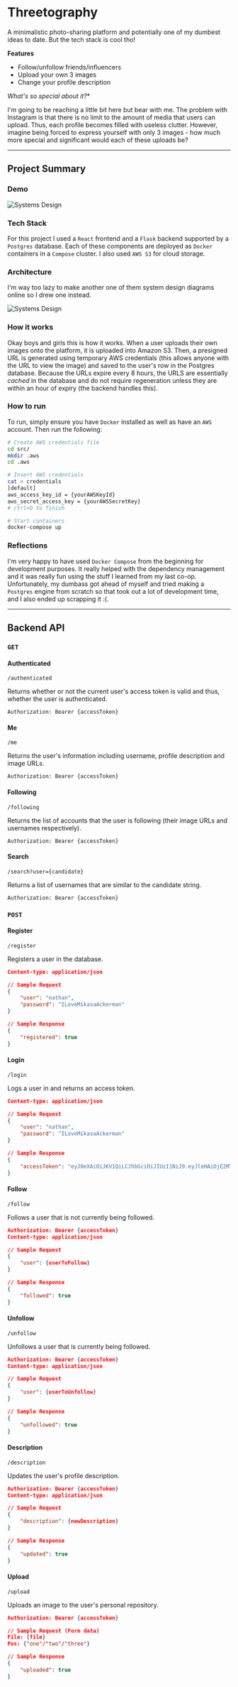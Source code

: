 # Threetography

A minimalistic photo-sharing platform and potentially one of my dumbest ideas to date. But the tech stack is cool tho!

**Features**

- Follow/unfollow friends/influencers
- Upload your own 3 images
- Change your profile description

*What's so special about it?**

I'm going to be reaching a little bit here but bear with me. The problem with Instagram is that there is no limit to the amount of media that users can upload. Thus, each profile becomes filled with useless clutter. However, imagine being forced to express yourself with only 3 images - how much more special and significant would each of these uploads be?

---

## Project Summary

### Demo

![Systems Design](assets/demo.gif)

### Tech Stack

For this project I used a `React` frontend and a `Flask` backend supported by a `Postgres` database. Each of these components are deployed as `Docker` containers in a `Compose` cluster. I also used `AWS S3` for cloud storage.

### Architecture

I'm way too lazy to make another one of them system design diagrams online so I drew one instead.

![Systems Design](assets/3tography-systems-design.png)

### How it works

Okay boys and girls this is how it works. When a user uploads their own images onto the platform, it is uploaded into Amazon S3. Then, a presigned URL is generated using temporary AWS credentials (this allows anyone with the URL to view the image) and saved to the user's row in the Postgres database. Because the URLs expire every 8 hours, the URLS are essentially *cached* in the database and do not require regeneration unless they are within an hour of expiry (the backend handles this).

### How to run

To run, simply ensure you have `Docker` installed as well as have an `AWS` account. Then run the following:

```sh
# Create AWS credentials file
cd src/
mkdir .aws
cd .aws

# Insert AWS credentials
cat > credentials
[default]
aws_access_key_id = {yourAWSKeyId}
aws_secret_access_key = {yourAWSSecretKey}
# ctrl+D to finish

# Start containers
docker-compose up
```

### Reflections

I'm very happy to have used `Docker Compose` from the beginning for development purposes. It really helped with the dependency management and it was really fun using the stuff I learned from my last co-op. Unfortunately, my dumbass got ahead of myself and tried making a `Postgres` engine from scratch so that took out a lot of development time, and I also ended up scrapping it :(.

---

## Backend API

### `GET`

#### Authenticated

`/authenticated`

Returns whether or not the current user's access token is valid and thus, whether the user is authenticated.

```
Authorization: Bearer {accessToken}
```

#### Me

`/me`

Returns the user's information including username, profile description and image URLs.

```
Authorization: Bearer {accessToken}
```

#### Following

`/following`

Returns the list of accounts that the user is following (their image URLs and usernames respectively).

```
Authorization: Bearer {accessToken}
```

#### Search

`/search?user={candidate}`

Returns a list of usernames that are similar to the candidate string.

```
Authorization: Bearer {accessToken}
```

### `POST`

#### Register

`/register`

Registers a user in the database.

```json
Content-type: application/json

// Sample Request
{
    "user": "nathan",
    "password": "ILoveMikasaAckerman"
}

// Sample Response
{
    "registered": true
}
```

#### Login

`/login`

Logs a user in and returns an access token.

```json
Content-type: application/json

// Sample Request
{
    "user": "nathan",
    "password": "ILoveMikasaAckerman"
}

// Sample Response
{
    "accessToken": "eyJ0eXAiOiJKV1QiLCJhbGciOiJIUzI1NiJ9.eyJleHAiOjE2MTA4MzkyNjgsImlhdCI6MTYxMDgzMjA2OCwic3ViIjoibmF0ZSJ9.FAY6GzC098aSpky_bdToAxrQ9YBtuGwznAKV_B-F4mc"
}
```

#### Follow

`/follow`

Follows a user that is not currently being followed.

```json
Authorization: Bearer {accessToken}
Content-type: application/json

// Sample Request
{
    "user": {userToFollow}
}

// Sample Response
{
    "followed": true
}
```

#### Unfollow

`/unfollow`

Unfollows a user that is currently being followed.

```json
Authorization: Bearer {accessToken}
Content-type: application/json

// Sample Request
{
    "user": {userToUnfollow}
}

// Sample Response
{
    "unfollowed": true
}
```

#### Description

`/description`

Updates the user's profile description.

```json
Authorization: Bearer {accessToken}
Content-type: application/json

// Sample Request
{
    "description": {newDescription}
}

// Sample Response
{
    "updated": true
}
```

#### Upload

`/upload`

Uploads an image to the user's personal repository.

```json
Authorization: Bearer {accessToken}

// Sample Request (Form data)
File: {file}
Pos: {"one"/"two"/"three"}

// Sample Response
{
    "uploaded": true
}
```
